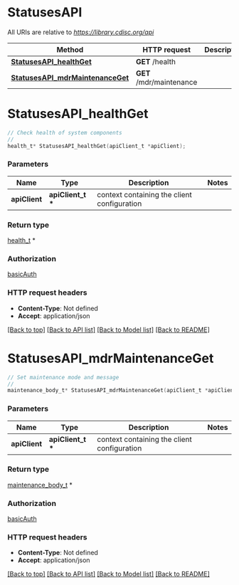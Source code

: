 # StatusesAPI

All URIs are relative to *https://library.cdisc.org/api*

Method | HTTP request | Description
------------- | ------------- | -------------
[**StatusesAPI_healthGet**](StatusesAPI.md#StatusesAPI_healthGet) | **GET** /health | 
[**StatusesAPI_mdrMaintenanceGet**](StatusesAPI.md#StatusesAPI_mdrMaintenanceGet) | **GET** /mdr/maintenance | 


# **StatusesAPI_healthGet**
```c
// Check health of system components
//
health_t* StatusesAPI_healthGet(apiClient_t *apiClient);
```

### Parameters
Name | Type | Description  | Notes
------------- | ------------- | ------------- | -------------
**apiClient** | **apiClient_t \*** | context containing the client configuration |

### Return type

[health_t](health.md) *


### Authorization

[basicAuth](../README.md#basicAuth)

### HTTP request headers

 - **Content-Type**: Not defined
 - **Accept**: application/json

[[Back to top]](#) [[Back to API list]](../README.md#documentation-for-api-endpoints) [[Back to Model list]](../README.md#documentation-for-models) [[Back to README]](../README.md)

# **StatusesAPI_mdrMaintenanceGet**
```c
// Set maintenance mode and message
//
maintenance_body_t* StatusesAPI_mdrMaintenanceGet(apiClient_t *apiClient);
```

### Parameters
Name | Type | Description  | Notes
------------- | ------------- | ------------- | -------------
**apiClient** | **apiClient_t \*** | context containing the client configuration |

### Return type

[maintenance_body_t](maintenance_body.md) *


### Authorization

[basicAuth](../README.md#basicAuth)

### HTTP request headers

 - **Content-Type**: Not defined
 - **Accept**: application/json

[[Back to top]](#) [[Back to API list]](../README.md#documentation-for-api-endpoints) [[Back to Model list]](../README.md#documentation-for-models) [[Back to README]](../README.md)

